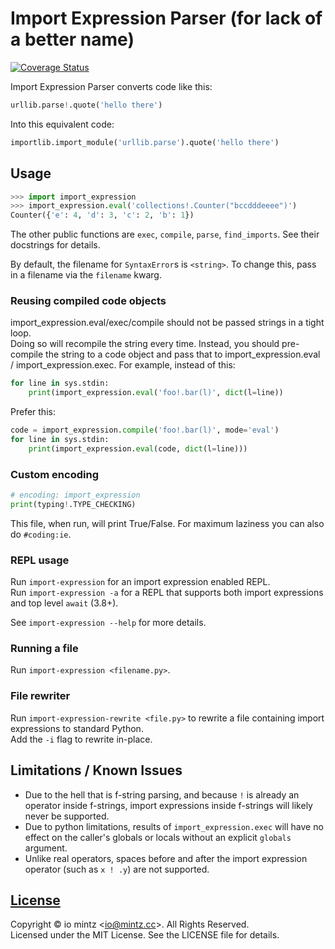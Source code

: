 # Import Expression Parser (for lack of a better name)

[![Coverage Status](https://coveralls.io/repos/github/iomintz/import-expression-parser/badge.svg?branch=main)](https://coveralls.io/github/ioistired/import-expression-parser?branch=main)

Import Expression Parser converts code like this:

```py
urllib.parse!.quote('hello there')
```

Into this equivalent code:
```py
importlib.import_module('urllib.parse').quote('hello there')
```

## Usage

```py
>>> import import_expression
>>> import_expression.eval('collections!.Counter("bccdddeeee")')
Counter({'e': 4, 'd': 3, 'c': 2, 'b': 1})
```

The other public functions are `exec`, `compile`, `parse`, `find_imports`.
See their docstrings for details.

By default, the filename for `SyntaxError`s is `<string>`.
To change this, pass in a filename via the `filename` kwarg.

### Reusing compiled code objects

import_expression.eval/exec/compile should not be passed strings in a tight loop. \
Doing so will recompile the string every time. Instead, you should pre-compile the string to a code object
and pass that to import_expression.eval / import_expression.exec.
For example, instead of this:

```py
for line in sys.stdin:
	print(import_expression.eval('foo!.bar(l)', dict(l=line))
```

Prefer this:

```py
code = import_expression.compile('foo!.bar(l)', mode='eval')
for line in sys.stdin:
	print(import_expression.eval(code, dict(l=line)))
```

### Custom encoding

```py
# encoding: import_expression
print(typing!.TYPE_CHECKING)
```

This file, when run, will print True/False. For maximum laziness you can also do `#coding:ie`.

### REPL usage

Run `import-expression` for an import expression enabled REPL. \
Run `import-expression -a` for a REPL that supports both import expressions and top level `await` (3.8+).

See `import-expression --help` for more details.

### Running a file

Run `import-expression <filename.py>`.

### File rewriter

Run `import-expression-rewrite <file.py>` to rewrite a file containing import expressions to standard Python. \
Add the `-i` flag to rewrite in-place.

## Limitations / Known Issues

* Due to the hell that is f-string parsing, and because `!` is already an operator inside f-strings,
  import expressions inside f-strings will likely never be supported.
* Due to python limitations, results of `import_expression.exec` will have no effect on the caller's globals or locals
  without an explicit `globals` argument.
* Unlike real operators, spaces before and after the import expression operator (such as `x ! .y`) are not supported.

## [License](https://github.com/ioistired/import-expression/blob/main/LICENSE)

Copyright © io mintz <<io@mintz.cc>>. All Rights Reserved. \
Licensed under the MIT License. See the LICENSE file for details.
